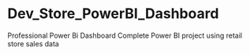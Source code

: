 # Dev_Store_PowerBI_Dashboard
Professional Power Bi Dashboard
Complete Power BI project using retail store sales data 
